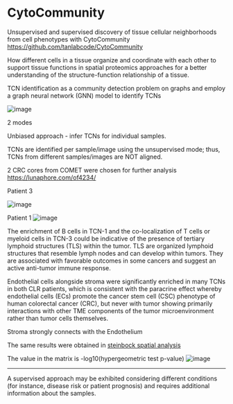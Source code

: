 # CytoCommunity
Unsupervised and supervised discovery of tissue cellular neighborhoods from cell phenotypes with CytoCommunity
https://github.com/tanlabcode/CytoCommunity 

How different cells in a tissue organize and coordinate with each other to support tissue functions in spatial proteomics approaches for a better understanding of the structure-function relationship of a tissue.

TCN identification as a community detection problem on graphs and employ a graph neural network (GNN) model to identify TCNs

![image](https://github.com/Elena983/CytoCommunity/assets/68946912/4354e923-cc15-40de-a925-09b1d3a4bd9d)

2 modes

Unbiased approach - infer TCNs for individual samples. 

TCNs are identified per sample/image using the unsupervised mode; thus, TCNs from different samples/images are NOT aligned.

2 CRC cores from COMET were chosen for further analysis
https://lunaphore.com/of4234/

Patient 3

![image](https://github.com/Elena983/CytoCommunity/assets/68946912/6756b77d-cbaa-4121-baad-1352da6c0a8f)

Patient 1
![image](https://github.com/Elena983/CytoCommunity/assets/68946912/0e686c4e-e89e-4eb6-9e2c-d98711fb5747)

The enrichment of B cells in TCN-1 and the co-localization of T cells or myeloid cells in TCN-3 could be indicative of the presence of tertiary lymphoid structures (TLS) within the tumor. TLS are organized lymphoid structures that resemble lymph nodes and can develop within tumors. They are associated with favorable outcomes in some cancers and suggest an active anti-tumor immune response.

Endothelial cells alongside stroma were significantly enriched in many TCNs in both CLR patients, which is consistent with the paracrine effect whereby endothelial cells (ECs) promote the cancer stem cell (CSC) phenotype of human colorectal cancer (CRC), but never with tumor showing primarily interactions with other TME components of the tumor microenvironment rather than tumor cells themselves.

Stroma strongly connects with the Endothelium  

The same results were obtained in [steinbock spatial analysis](https://github.com/Elena983/steinbock)

The value in the matrix is -log10(hypergeometric test p-value)
![image](https://github.com/Elena983/CytoCommunity/assets/68946912/6c43e4b3-ea6a-440f-872e-aa33d47992ad)

-------------------

A supervised approach may be exhibited considering different conditions (for instance, disease risk or patient prognosis) and requires additional information about the samples.
